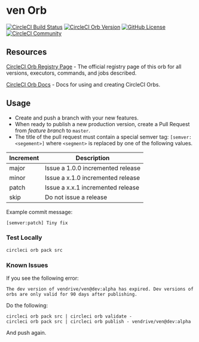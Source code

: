 # ven Orb

[![CircleCI Build Status](https://circleci.com/gh/vendrive/ven-orb.svg?style=shield "CircleCI Build Status")](https://circleci.com/gh/vendrive/ven-orb) [![CircleCI Orb Version](https://img.shields.io/badge/endpoint.svg?url=https://badges.circleci.io/orb/vendrive/ven)](https://circleci.com/orbs/registry/orb/vendrive/ven) [![GitHub License](https://img.shields.io/badge/license-MIT-lightgrey.svg)](https://raw.githubusercontent.com/vendrive/ven-orb/master/LICENSE) [![CircleCI Community](https://img.shields.io/badge/community-CircleCI%20Discuss-343434.svg)](https://discuss.circleci.com/c/ecosystem/orbs)

## Resources

[CircleCI Orb Registry Page](https://circleci.com/orbs/registry/orb/vendrive/ven) - The official registry page of this orb for all versions, executors, commands, and jobs described.

[CircleCI Orb Docs](https://circleci.com/docs/2.0/orb-intro/#section=configuration) - Docs for using and creating CircleCI Orbs.

## Usage
* Create and push a branch with your new features.
* When ready to publish a new production version, create a Pull Request from _feature branch_ to `master`.
* The title of the pull request must contain a special semver tag: `[semver:<segement>]` where `<segment>` is replaced by one of the following values.

| Increment | Description|
| ----------| -----------|
| major     | Issue a 1.0.0 incremented release|
| minor     | Issue a x.1.0 incremented release|
| patch     | Issue a x.x.1 incremented release|
| skip      | Do not issue a release|

Example commit message:

```
[semver:patch] Tiny fix
```

### Test Locally

```
circleci orb pack src
```

### Known Issues

If you see the following error:

```
The dev version of vendrive/ven@dev:alpha has expired. Dev versions of orbs are only valid for 90 days after publishing.
```

Do the following:

```
circleci orb pack src | circleci orb validate -
circleci orb pack src | circleci orb publish - vendrive/ven@dev:alpha
```

And push again.